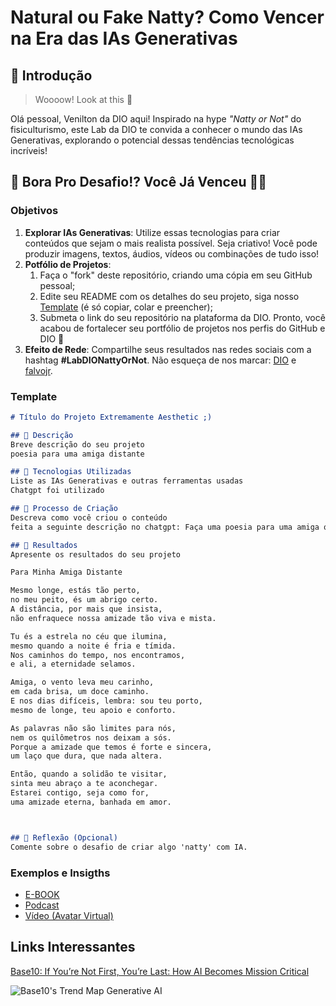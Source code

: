 # Natural ou Fake Natty? Como Vencer na Era das IAs Generativas

## 🚀 Introdução

> Woooow! Look at this 👀

Olá pessoal, Venilton da DIO aqui! Inspirado na hype _"Natty or Not"_ do fisiculturismo, este Lab da DIO te convida a conhecer o mundo das IAs Generativas, explorando o potencial dessas tendências tecnológicas incríveis!

## 🎯 Bora Pro Desafio!? Você Já Venceu 💪🤓

### Objetivos

1. **Explorar IAs Generativas**: Utilize essas tecnologias para criar conteúdos que sejam o mais realista possível. Seja criativo! Você pode produzir imagens, textos, áudios, vídeos ou combinações de tudo isso!
1. **Potfólio de Projetos**:
    1. Faça o "fork" deste repositório, criando uma cópia em seu GitHub pessoal;
    2. Edite seu README com os detalhes do seu projeto, siga nosso [Template](#template) (é só copiar, colar e preencher);
    3. Submeta o link do seu repositório na plataforma da DIO. Pronto, você acabou de fortalecer seu portfólio de projetos nos perfis do GitHub e DIO 🚀
1. **Efeito de Rede**: Compartilhe seus resultados nas redes sociais com a hashtag **#LabDIONattyOrNot**. Não esqueça de nos marcar: [DIO](https://www.linkedin.com/school/dio-makethechange) e [falvojr](https://www.linkedin.com/in/falvojr).

### Template

```markdown
# Título do Projeto Extremamente Aesthetic ;)

## 📒 Descrição
Breve descrição do seu projeto
poesia para uma amiga distante 

## 🤖 Tecnologias Utilizadas
Liste as IAs Generativas e outras ferramentas usadas
Chatgpt foi utilizado 

## 🧐 Processo de Criação
Descreva como você criou o conteúdo
feita a seguinte descrição no chatgpt: Faça uma poesia para uma amiga que mora longe e que precisa se sentir cuidada. Falei sobre como nossa amizade é forte e eterna 

## 🚀 Resultados
Apresente os resultados do seu projeto

Para Minha Amiga Distante

Mesmo longe, estás tão perto,
no meu peito, és um abrigo certo.
A distância, por mais que insista,
não enfraquece nossa amizade tão viva e mista.

Tu és a estrela no céu que ilumina,
mesmo quando a noite é fria e tímida.
Nos caminhos do tempo, nos encontramos,
e ali, a eternidade selamos.

Amiga, o vento leva meu carinho,
em cada brisa, um doce caminho.
E nos dias difíceis, lembra: sou teu porto,
mesmo de longe, teu apoio e conforto.

As palavras não são limites para nós,
nem os quilômetros nos deixam a sós.
Porque a amizade que temos é forte e sincera,
um laço que dura, que nada altera.

Então, quando a solidão te visitar,
sinta meu abraço a te aconchegar.
Estarei contigo, seja como for,
uma amizade eterna, banhada em amor.



## 💭 Reflexão (Opcional)
Comente sobre o desafio de criar algo 'natty' com IA.
```

### Exemplos e Insigths

- [E-BOOK](/exemplos/E-BOOK.md)
- [Podcast](/exemplos/PODCAST.md)
- [Vídeo (Avatar Virtual)](/exemplos/VIDEO.md)

## Links Interessantes

[Base10: If You’re Not First, You’re Last: How AI Becomes Mission Critical](https://base10.vc/post/generative-ai-mission-critical/)

![Base10's Trend Map Generative AI](https://github.com/digitalinnovationone/lab-natty-or-not/assets/730492/f4df26e8-f8f7-4419-8252-c69d73ea930c)
